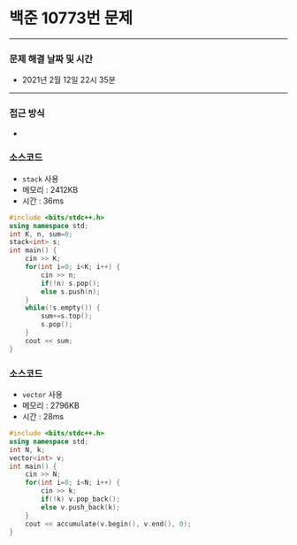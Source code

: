 
# 백준 10773번 문제

---

### 문제 해결 날짜 및 시간

- 2021년 2월 12일 22시 35분

---

### 접근 방식
- 

### 소스코드
- `stack` 사용
- 메모리 : 2412KB
- 시간 : 36ms
```c++
#include <bits/stdc++.h>
using namespace std;
int K, n, sum=0;
stack<int> s;
int main() {
    cin >> K;
    for(int i=0; i<K; i++) {
        cin >> n;
        if(!n) s.pop();
        else s.push(n);
    }
    while(!s.empty()) {
        sum+=s.top();
        s.pop();
    }
    cout << sum;
}
```
### 소스코드
- `vector` 사용
- 메모리 : 2796KB
- 시간 : 28ms
```c++
#include <bits/stdc++.h>
using namespace std;
int N, k;
vector<int> v;
int main() {
    cin >> N;
    for(int i=0; i<N; i++) {
        cin >> k;
        if(!k) v.pop_back();
        else v.push_back(k);
    }
    cout << accumulate(v.begin(), v.end(), 0);
}
```